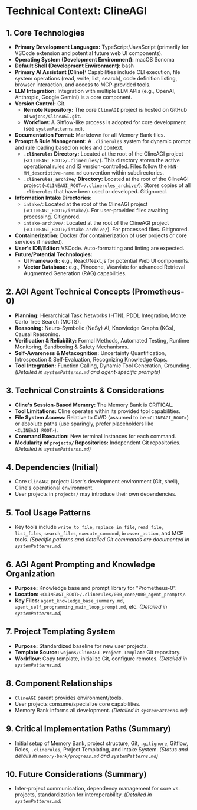 # Technical Context: ClineAGI

## 1. Core Technologies
-   **Primary Development Languages:** TypeScript/JavaScript (primarily for VSCode extension and potential future web UI components).
-   **Operating System (Development Environment):** macOS Sonoma
-   **Default Shell (Development Environment):** bash
-   **Primary AI Assistant (Cline):** Capabilities include CLI execution, file system operations (read, write, list, search), code definition listing, browser interaction, and access to MCP-provided tools.
-   **LLM Integration:** Integration with multiple LLM APIs (e.g., OpenAI, Anthropic, Google Gemini) is a core component.
-   **Version Control:** Git.
    -   **Remote Repository:** The core `ClineAGI` project is hosted on GitHub at `wojons/ClineAGI.git`.
    -   **Workflow:** A Gitflow-like process is adopted for core development (see `systemPatterns.md`).
-   **Documentation Format:** Markdown for all Memory Bank files.
-   **Prompt & Rule Management:** A `.clinerules` system for dynamic prompt and rule loading based on roles and context.
    -   **`.clinerules` Directory:** Located at the root of the ClineAGI project (`<CLINEAGI_ROOT>/.clinerules/`). This directory stores the active operational rules and IS version-controlled. Files follow the `NNN-MM_descriptive-name.md` convention within subdirectories.
    -   **`.clinerules_archive/` Directory:** Located at the root of the ClineAGI project (`<CLINEAGI_ROOT>/.clinerules_archive/`). Stores copies of all `.clinerules` that have been used or developed. Gitignored.
-   **Information Intake Directories:**
    -   `intake/`: Located at the root of the ClineAGI project (`<CLINEAGI_ROOT>/intake/`). For user-provided files awaiting processing. Gitignored.
    -   `intake-archive/`: Located at the root of the ClineAGI project (`<CLINEAGI_ROOT>/intake-archive/`). For processed files. Gitignored.
-   **Containerization:** Docker (for containerization of user projects or core services if needed).
-   **User's IDE/Editor:** VSCode. Auto-formatting and linting are expected.
-   **Future/Potential Technologies:**
    -   **UI Framework:** e.g., React/Next.js for potential Web UI components.
    -   **Vector Database:** e.g., Pinecone, Weaviate for advanced Retrieval Augmented Generation (RAG) capabilities.

## 2. AGI Agent Technical Concepts (Prometheus-0)
-   **Planning:** Hierarchical Task Networks (HTN), PDDL Integration, Monte Carlo Tree Search (MCTS).
-   **Reasoning:** Neuro-Symbolic (NeSy) AI, Knowledge Graphs (KGs), Causal Reasoning.
-   **Verification & Reliability:** Formal Methods, Automated Testing, Runtime Monitoring, Sandboxing & Safety Mechanisms.
-   **Self-Awareness & Metacognition:** Uncertainty Quantification, Introspection & Self-Evaluation, Recognizing Knowledge Gaps.
-   **Tool Integration:** Function Calling, Dynamic Tool Generation, Grounding.
    *(Detailed in `systemPatterns.md` and agent-specific prompts)*

## 3. Technical Constraints & Considerations
-   **Cline's Session-Based Memory:** The Memory Bank is CRITICAL.
-   **Tool Limitations:** Cline operates within its provided tool capabilities.
-   **File System Access:** Relative to CWD (assumed to be `<CLINEAGI_ROOT>`) or absolute paths (use sparingly, prefer placeholders like `<CLINEAGI_ROOT>`).
-   **Command Execution:** New terminal instances for each command.
-   **Modularity of `projects/` Repositories:** Independent Git repositories.
    *(Detailed in `systemPatterns.md`)*

## 4. Dependencies (Initial)
-   Core `ClineAGI` project: User's development environment (Git, shell), Cline's operational environment.
-   User projects in `projects/` may introduce their own dependencies.

## 5. Tool Usage Patterns
-   Key tools include `write_to_file`, `replace_in_file`, `read_file`, `list_files`, `search_files`, `execute_command`, `browser_action`, and MCP tools.
    *(Specific patterns and detailed Git commands are documented in `systemPatterns.md`)*

## 6. AGI Agent Prompting and Knowledge Organization
-   **Purpose:** Knowledge base and prompt library for "Prometheus-0".
-   **Location:** `<CLINEAGI_ROOT>/.clinerules/000_core/000_agent_prompts/`.
-   **Key Files:** `agent_knowledge_base_summary.md`, `agent_self_programming_main_loop_prompt.md`, etc.
    *(Detailed in `systemPatterns.md`)*

## 7. Project Templating System
-   **Purpose:** Standardized baseline for new user projects.
-   **Template Source:** `wojons/ClineAGI-Project-Template` Git repository.
-   **Workflow:** Copy template, initialize Git, configure remotes.
    *(Detailed in `systemPatterns.md`)*

## 8. Component Relationships
-   `ClineAGI` parent provides environment/tools.
-   User projects consume/specialize core capabilities.
-   Memory Bank informs all development.
    *(Detailed in `systemPatterns.md`)*

## 9. Critical Implementation Paths (Summary)
-   Initial setup of Memory Bank, project structure, Git, `.gitignore`, Gitflow, Roles, `.clinerules`, Project Templating, and Intake System.
    *(Status and details in `memory-bank/progress.md` and `systemPatterns.md`)*

## 10. Future Considerations (Summary)
-   Inter-project communication, dependency management for core vs. projects, standardization for interoperability.
    *(Detailed in `systemPatterns.md`)*
